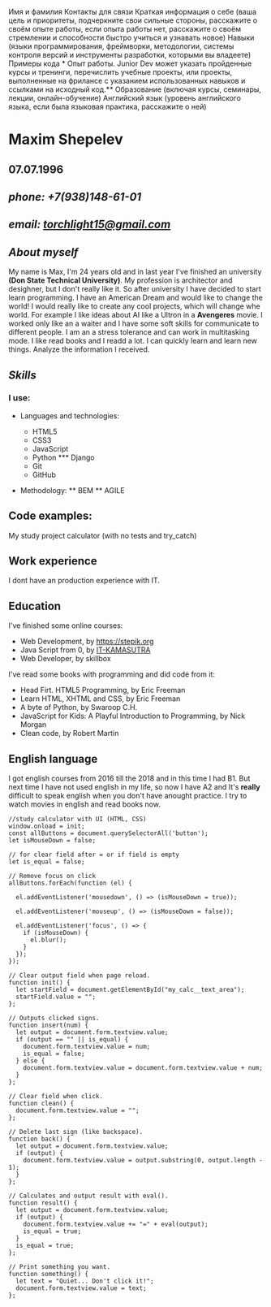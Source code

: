  Имя и фамилия
        Контакты для связи
        Краткая информация о себе (ваша цель и приоритеты, подчеркните свои сильные стороны, расскажите о своём опыте работы, если опыта работы нет, расскажите о своём стремлении и способности быстро учиться и узнавать новое)
        Навыки (языки программирования, фреймворки, методологии, системы контроля версий и инструменты разработки, которыми вы владеете)
        Примеры кода *
        Опыт работы. Junior Dev может указать пройденные курсы и тренинги, перечислить учебные проекты, или проекты, выполненные на фрилансе с указанием использованных навыков и ссылками на исходный код.**
        Образование (включая курсы, семинары, лекции, онлайн-обучение)
        Английский язык (уровень английского языка, если была языковая практика, расскажите о ней)
        
   # Maxim Shepelev
   ## 07.07.1996
        
   ## _phone: **+7(938)148-61-01**_
   ## _email: **torchlight15@gmail.com**_
   
   ## _About myself_
   My name is Max, I'm 24 years old and in last year I've finished an university **(Don State Technical University)**. My profession is architector and desighner, but I don't really like it. So after university I have deсided to start learn programming. 
   I have an American Dream and would like to change the world! I would really like to create any cool projects, which will change whe world. For example I like ideas about AI like a Ultron in a **Avengeres** movie. I worked only like an a waiter and I have some soft skills for communicate to different people. I am an a stress tolerance and can work in multitasking mode. I like read books and I readd a lot. I can quickly learn and learn new things. Analyze the information I received.
   ## _Skills_
   ### I use:
   * Languages and technologies:
     * HTML5
     * CSS3
     * JavaScript
     * Python
       *** Django
     * Git
      * GitHub
               
   * Methodology:
     ** BEM
     ** AGILE
     
   ## Code examples: 
My study project  calculator (with no tests and try_catch)


  ## Work experience
I dont have an production experience with IT.

  ## Education
I've finished some online courses:
* Web Development, by https://stepik.org
* Java Script from 0, by [IT-KAMASUTRA](https://www.youtube.com/channel/UCTW0FUhT0m-Bqg2trTbSs0g)
* Web Developer, by skillbox

I've read some books with programming and did code from it:
* Head Firt. HTML5 Programming, by Eric Freeman
* Learn HTML, XHTML and CSS, by Eric Freeman
* A byte of Python, by Swaroop C.H.
* JavaScript for Kids: A Playful Introduction to Programming, by Nick Morgan 
* Clean code, by Robert Martin

## English language

I got english courses from 2016 till the 2018 and in this time I had B1. But next time I have not used english in my life, so now I have A2 and It's **really** difficult to speak english when you don't have anought practice. I try to watch movies in english and read books now.
        
```
//study calculator with UI (HTML, CSS)
window.onload = init;
const allButtons = document.querySelectorAll('button');
let isMouseDown = false;

// for clear field after = or if field is empty
let is_equal = false;

// Remove focus on click
allButtons.forEach(function (el) {

  el.addEventListener('mousedown', () => (isMouseDown = true));

  el.addEventListener('mouseup', () => (isMouseDown = false));

  el.addEventListener('focus', () => {
    if (isMouseDown) {
      el.blur();
    }
  });
});

// Clear output field when page reload.
function init() {
  let startField = document.getElementById("my_calc__text_area");
  startField.value = "";
};

// Outputs clicked signs.
function insert(num) {
  let output = document.form.textview.value;
  if (output == "" || is_equal) {
    document.form.textview.value = num;
    is_equal = false;
  } else {
    document.form.textview.value = document.form.textview.value + num;
  }
};

// Clear field when click.
function clean() {
  document.form.textview.value = "";
};

// Delete last sign (like backspace).
function back() {
  let output = document.form.textview.value;
  if (output) {
    document.form.textview.value = output.substring(0, output.length - 1);
  }
};

// Calculates and output result with eval().
function result() {
  let output = document.form.textview.value;
  if (output) {
    document.form.textview.value += "=" + eval(output);
    is_equal = true;
  }
  is_equal = true;
};

// Print something you want.
function something() {
  let text = "Quiet... Don't click it!";
  document.form.textview.value = text;
};
```

  


        
